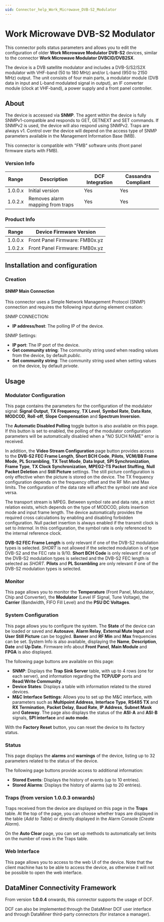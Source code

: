```yaml
---
uid: Connector_help_Work_Microwave_DVB-S2_Modulator
---
```


# Work Microwave DVB-S2 Modulator

This connector polls status parameters and allows you to edit the configuration of older **Work Microwave Modulator DVB-S2** devices, similar to the connector **Work Microwave Modulator DVBCID/DVB2SX**.

The device is a DVB satellite modulator and includes a DVB-S/S2/S2X modulator with VHF-band (50 to 180 MHz) and/or L-band (950 to 2150 MHz) output. The unit consists of four main parts, a modulator module (DVB data in input and L-band modulated signal in output), an IF converter module (clock at VHF-band), a power supply and a front panel controller.

## About

The device is accessed via **SNMP**. The agent within the device is fully SNMPv1-compatible and responds to GET, GETNEXT and SET commands. If SNMPv2 is used, the device will also respond using SNMPv2. Traps are always v1. Control over the device will depend on the access type of SNMP parameters available in the Management Information Base (MIB).

This connector is compatible with "FMB" software units (front panel firmware starts with FMB).

### Version Info

| Range   | Description                      | DCF Integration | Cassandra Compliant |
|---------|----------------------------------|-----------------|---------------------|
| 1.0.0.x | Initial version                  | Yes             | Yes                 |
| 1.0.2.x | Removes alarm mapping from traps | Yes             | Yes                 |

### Product Info

| Range   | Device Firmware Version        |
|---------|--------------------------------|
| 1.0.0.x | Front Panel Firmware: FMB0x.yz |
| 1.0.2.x | Front Panel Firmware: FMB0x.yz |

## Installation and configuration

### Creation

#### SNMP Main Connection

This connector uses a Simple Network Management Protocol (SNMP) connection and requires the following input during element creation:

SNMP CONNECTION:

- **IP address/host**: The polling IP of the device.

SNMP Settings:

- **IP port**: The IP port of the device.
- **Get community string**: The community string used when reading values from the device, by default *public*.
- **Set community string**: The community string used when setting values on the device, by default *private*.

## Usage

### Modulator Configuration

This page contains the parameters for the configuration of the modulator signal: **Signal Output**, **TX Frequency**, **TX Level**, **Symbol Rate**, **Data Rate**, **MODCOD**, **Roll**-**off**, **Slope Compensation** and **Spectrum Inversion**.

The **Automatic Disabled Polling** toggle button is also available on this page. If this button is set to enabled, the polling of the modulator configuration parameters will be automatically disabled when a "NO SUCH NAME" error is received.

In addition, the **Video Stream Configuration** page button provides access to the **DVB-S2 FEC Frame Length**, **Short BCH Code**, **Pilots**, **VCM/BB Frame Mode**, **PL Scrambling**, **TX Test Mode**, **Data Input**, **SPI Synchronization**, **Frame Type**, **TX Clock Synchronization**, **MPEG2-TS Packet Stuffing**, **Null Packet Deletion** and **Still Picture** settings. The still picture configuration is only effective when the picture is stored on the device. The TX frequency configuration depends on the frequency offset and the RF Min and Max limits. The configuration of the data rate will affect the symbol rate and vice versa.

The transport stream is MPEG. Between symbol rate and data rate, a strict relation exists, which depends on the type of MODCOD, pilots insertion mode and input frame length. The device automatically provides the required cross calculations by enabling and disabling forbidden configuration. Null packet insertion is always enabled if the transmit clock is set to *Internal*. In this configuration, the symbol rate is only referenced to the internal reference clock.

**DVB-S2 FEC Frame Length** is only relevant if one of the DVB-S2 modulation types is selected. *SHORT* is not allowed if the selected modulation is of type DVB-S2 and the FEC rate is 9/10. **Short BCH Code** is only relevant if one of the DVB-S2 modulation types is selected and the DVB-S2 FEC length is selected as *SHORT*. **Pilots** and **PL Scrambling** are only relevant if one of the DVB-S2 modulation types is selected.

### Monitor

This page allows you to monitor the **Temperature** (Front Panel, Modulator, Chip and Converter), the **Modulator** (Level IF Signal, Tune Voltage), the **Carrier** (Bandwidth, FIFO Fill Level) and the **PSU DC Voltages**.

### System Configuration

This page allows you to configure the system. The **State** of the device can be loaded or saved and **Autosave**, **Alarm Relay**, **External Mute Input** and **User Still Picture** can be toggled. **Banner** and **RF Min** and **Max** frequencies can be set. System Info is also available, displaying the **Name**, **Description**, **Date** and **Up Date.** Firmware info about **Front Panel**, **Main Module** and **FPGA** is also displayed.

The following page buttons are available on this page:

- **SNMP**: Displays the **Trap Sink Server** table, with up to 4 rows (one for each server), and information regarding the **TCP/UDP** ports and **Read**/**Write Community**.
- **Device States**: Displays a table with information related to the stored devices.
- **M&C Interface Settings**: Allows you to set up the M&C interface, with parameters such as **Multipoint Address**, **Interface Type**, **RS485 TX** and **RX Termination**, **Packet Delay**, **Baud Rate**, **IP Address**, **Subnet Mask** and **Gateway**. The page also displays the status of the **ASI**-**A** and **ASI**-**B** signals, **SPI interface** and **auto mode**.

With the **Factory Reset** button, you can reset the device to its factory status.

### Status

This page displays the **alarms** and **warnings** of the device, listing up to 32 parameters related to the status of the device.

The following page buttons provide access to additional information:

- **Stored Events**: Displays the history of events (up to 10 entries).
- **Stored Alarms**: Displays the history of alarms (up to 20 entries).

### Traps (from version 1.0.0.3 onwards)

Traps received from the device are displayed on this page in the **Traps** table. At the top of the page, you can choose whether traps are displayed in the table (*Add to Table*) or directly displayed in the Alarm Console (*Create Alarm*).

On the **Auto Clear** page, you can set up methods to automatically set limits on the number of rows in the Traps table.

### Web Interface

This page allows you to access to the web UI of the device. Note that the client machine has to be able to access the device, as otherwise it will not be possible to open the web interface.

## DataMiner Connectivity Framework

From version **1.0.0.4** onwards, this connector supports the usage of DCF.

DCF can also be implemented through the DataMiner DCF user interface and through DataMiner third-party connectors (for instance a manager).
